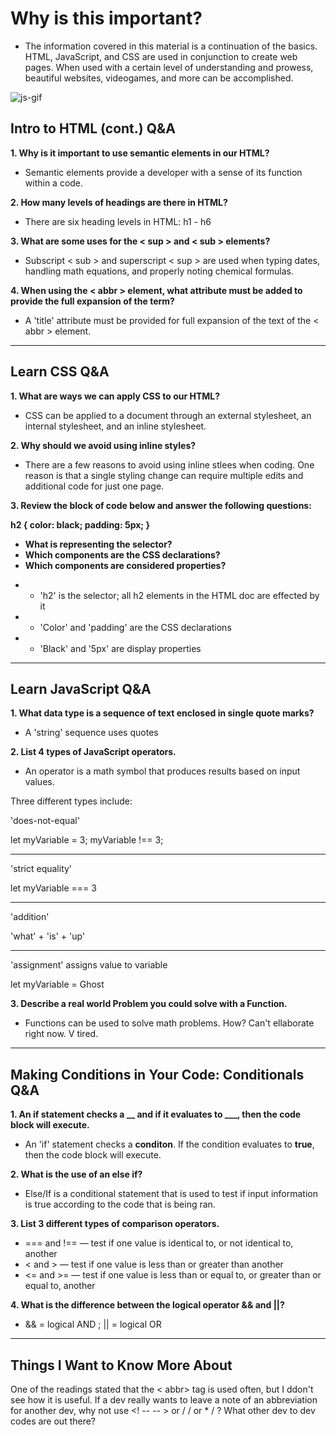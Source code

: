 # Why is this important?

- The information covered in this material is a continuation of the basics. HTML, JavaScript, and CSS are used in conjunction to create web pages. When used with a certain level of understanding and prowess, beautiful websites, videogames, and more can be accomplished.

![js-gif](https://i0.wp.com/brasap.com.br/wp-content/uploads/2021/03/javascript.gif?fit=980%2C429&ssl=1)

## Intro to HTML (cont.) Q&A

<b>1. Why is it important to use semantic elements in our HTML?</b>

- Semantic elements provide a developer with a sense of its function within a code.

<b>2. How many levels of headings are there in HTML?</b>

- There are six heading levels in HTML: h1 - h6

<b>3. What are some uses for the < sup > and < sub > elements?</b>

- Subscript < sub > and superscript < sup > are used when typing dates, handling math equations, and properly noting chemical formulas.

<b>4. When using the < abbr > element, what attribute must be added to provide the full expansion of the term?</b>

- A 'title' attribute must be provided for full expansion of the text of the < abbr > element.

_________________

## Learn CSS Q&A

<b>1. What are ways we can apply CSS to our HTML?</b>

- CSS can be applied to a document through an external stylesheet, an internal stylesheet, and an inline stylesheet.

<b>2. Why should we avoid using inline styles?</b>

- There are a few reasons to avoid using inline stlees when coding. One reason is that a single styling change can require multiple edits and additional code for just one page.

<b>3. Review the block of code below and answer the following questions:

   h2 {
     color: black;
     padding: 5px;
   }

- What is representing the selector?
- Which components are the CSS declarations? 
- Which components are considered properties?</b>


* - 'h2' is the selector; all h2 elements in the HTML doc are effected by it
* - 'Color' and 'padding' are the CSS declarations
* - 'Black' and '5px' are display properties

__________

## Learn JavaScript Q&A

<b>1. What data type is a sequence of text enclosed in single quote marks?</b>

- A 'string' sequence uses quotes

<b>2. List 4 types of JavaScript operators.</b>

- An operator is a math symbol that produces results based on input values. 

Three different types include:

'does-not-equal'

let myVariable = 3;
myVariable !== 3;
___
'strict equality' 

let myVariable === 3
___
'addition'

'what' + 'is' + 'up'
___
'assignment' assigns value to variable

let myVariable = Ghost

<b>3. Describe a real world Problem you could solve with a Function.</b>

- Functions can be used to solve math problems. How? Can't ellaborate right now. V tired.

__________

## Making Conditions in Your Code: Conditionals Q&A

<b>1. An if statement checks a __ and if it evaluates to ___, then the code block will execute.</b>

- An 'if' statement checks a <b>conditon</b>. If the condition evaluates to <b>true</b>, then the code block will execute.

<b>2. What is the use of an else if?</b>

- Else/If is a conditional statement that is used to test if input information is true according to the code that is being ran.

<b>3. List 3 different types of comparison operators.</b>

- === and !== — test if one value is identical to, or not identical to, another
- < and > — test if one value is less than or greater than another
- <= and >= — test if one value is less than or equal to, or greater than or equal to, another

<b>4. What is the difference between the logical operator && and ||?</b>

- && = logical AND ; || = logical OR

__________

## Things I Want to Know More About

One of the readings stated that the < abbr> tag is used often, but I ddon't see how it is useful. If a dev really wants to leave a note of an abbreviation for another dev, why not use <! -- -- > or / / or * / ? What other dev to dev codes are out there?
